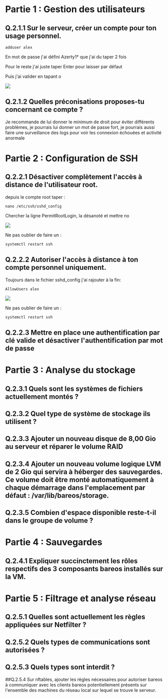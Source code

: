# Partie 1 : Gestion des utilisateurs

## Q.2.1.1 Sur le serveur, créer un compte pour ton usage personnel.

`adduser alex`

En mot de passe j'ai défini Azerty1* que j'ai du taper 2 fois

Pour le reste j'ai juste taper Enter pour laisser par défaut

Puis j'ai valider en tapant o

![](https://github.com/Alex-le-basque/Checkpoint_3/blob/main/Ressources/Capture%20d'%C3%A9cran%202024-06-21%20110118.png?raw=true)

## Q.2.1.2 Quelles préconisations proposes-tu concernant ce compte ?

Je recommande de lui donner le minimum de droit pour éviter différents problèmes, je pourrais lui donner un mot de passe fort, je pourrais aussi faire une surveillance des logs pour voir les connexion échouées et activité anormale

# Partie 2 : Configuration de SSH

## Q.2.2.1 Désactiver complètement l'accès à distance de l'utilisateur root.

depuis le compte root taper :

`nano /etc/ssh/sshd_config`

Chercher la ligne PermitRootLogin, la désanoté et mettre no

![](https://github.com/Alex-le-basque/Checkpoint_3/blob/main/Ressources/Capture%20d'%C3%A9cran%202024-06-21%20111032.png?raw=true)

Ne pas oublier de faire un :

`systemctl restart ssh`

## Q.2.2.2 Autoriser l'accès à distance à ton compte personnel uniquement.

Toujours dans le fichier sshd_config j'ai rajouter à la fin:

`AllowUsers alex`

![](https://github.com/Alex-le-basque/Checkpoint_3/blob/main/Ressources/Capture%20d'%C3%A9cran%202024-06-21%20111451.png?raw=true)

Ne pas oublier de faire un :

`systemctl restart ssh`

## Q.2.2.3 Mettre en place une authentification par clé valide et désactiver l'authentification par mot de passe

# Partie 3 : Analyse du stockage

## Q.2.3.1 Quels sont les systèmes de fichiers actuellement montés ?

## Q.2.3.2 Quel type de système de stockage ils utilisent ?

## Q.2.3.3 Ajouter un nouveau disque de 8,00 Gio au serveur et réparer le volume RAID

## Q.2.3.4 Ajouter un nouveau volume logique LVM de 2 Gio qui servira à héberger des sauvegardes. Ce volume doit être monté automatiquement à chaque démarrage dans l'emplacement par défaut : /var/lib/bareos/storage.

## Q.2.3.5 Combien d'espace disponible reste-t-il dans le groupe de volume ?

# Partie 4 : Sauvegardes

## Q.2.4.1 Expliquer succinctement les rôles respectifs des 3 composants bareos installés sur la VM.

# Partie 5 : Filtrage et analyse réseau

## Q.2.5.1 Quelles sont actuellement les règles appliquées sur Netfilter ?

## Q.2.5.2 Quels types de communications sont autorisées ?

## Q.2.5.3 Quels types sont interdit ?

##Q.2.5.4 Sur nftables, ajouter les règles nécessaires pour autoriser bareos à communiquer avec les clients bareos potentiellement présents sur l'ensemble des machines du réseau local sur lequel se trouve le serveur.

